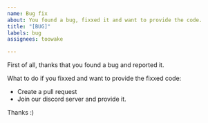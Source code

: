 ```yaml
---
name: Bug fix
about: You found a bug, fixxed it and want to provide the code.
title: "[BUG]"
labels: bug
assignees: toowake

---
```


First of all, thanks that you found a bug and reported it.

What to do if you fixxed and want to provide the fixxed code:
- Create a pull request
- Join our discord server and provide it.

Thanks :)
